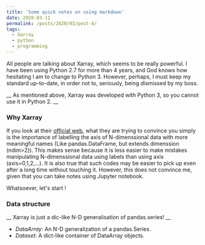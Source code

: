 ```yaml
---
title: 'Some quick notes on using markdown'
date: 2020-03-11
permalink: /posts/2020/03/post-4/
tags:
  - Xarray
  - python
  - programming
---
```


All people are talking about Xarray, which seems to be really powerful. I have been using Python 2.7 for more than 4 years, and God knows how hesitating I am to change to Python 3. However, perhaps, I must keep my standard up-to-date, in order not to, seriously, being dismissed by my boss. 

__ As mentioned above, Xarray was developed with Python 3, so you cannot use it in Python 2. __

### Why Xarray
If you look at their [official web](xarray.pydata.org/en/latest/why-xarray.html), what they are trying to convince you simply is the importance of labelling the axis of N-dimenssional data with more meaningful names (Like pandas.DataFrame, but extends dimenssion (ndim>2)). This makes sense because it is less easier to make mistakes manipulating N-dimenssional data using labels than using axis (axis=0,1,2,...). 
It is also true that such codes may be easier to pick up even after a long time without touching it. However, this does not convince me, given that you can take notes using Jupyter notebook. 

Whatsoever, let's start !

### Data structure
__ Xarray is just a dic-like N-D generalisation of pandas.series! __

- *DataArray*: An N-D generalization of a pandas.Series.
- *Dataset*: A dict-like container of DataArray objects. 

